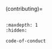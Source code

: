 (contributing)=

```{include} ../CONTRIBUTING.md

```

```{toctree}
:maxdepth: 1
:hidden:

code-of-conduct
```
